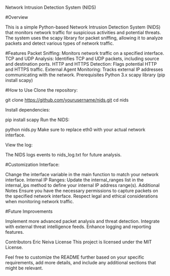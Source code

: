Network Intrusion Detection System (NIDS)

#Overview

This is a simple Python-based Network Intrusion Detection System (NIDS) that monitors network traffic for suspicious activities and potential threats.
The system uses the scapy library for packet sniffing, allowing it to analyze packets and detect various types of network traffic.

#Features
Packet Sniffing: Monitors network traffic on a specified interface.
TCP and UDP Analysis: Identifies TCP and UDP packets, including source and destination ports.
HTTP and HTTPS Detection: Flags potential HTTP and HTTPS traffic.
External Agent Monitoring: Tracks external IP addresses communicating with the network.
Prerequisites
Python 3.x
scapy library (pip install scapy)

#How to Use
Clone the repository:

git clone https://github.com/yourusername/nids.git
cd nids

Install dependencies:

pip install scapy
Run the NIDS:

python nids.py
Make sure to replace eth0 with your actual network interface.

View the log:

The NIDS logs events to nids_log.txt for future analysis.

#Customization Interface: 

Change the interface variable in the main function to match your network interface.
Internal IP Ranges: Update the internal_ranges list in the internal_ips method to define your internal IP address range(s).
Additional Notes
Ensure you have the necessary permissions to capture packets on the specified network interface.
Respect legal and ethical considerations when monitoring network traffic.

#Future Improvements

Implement more advanced packet analysis and threat detection.
Integrate with external threat intelligence feeds.
Enhance logging and reporting features.

Contributors
Eric Neiva
License
This project is licensed under the MIT License.

Feel free to customize the README further based on your specific requirements, add more details, and include any additional sections that might be relevant.
